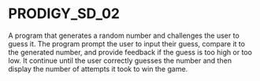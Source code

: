 # PRODIGY_SD_02

A program that generates a random number and challenges the user to guess it. The program prompt the user to input their guess, compare it to the generated number, and provide feedback if the guess is too high or too low. It continue until the user correctly guesses the number and then display the number of attempts it took to win the game.
